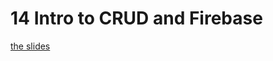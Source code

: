 <h1>14 Intro to CRUD and Firebase</h1>

[the slides](https://joncancode.github.io/general_assembly_javascript_2019/14/index.html "slides")


